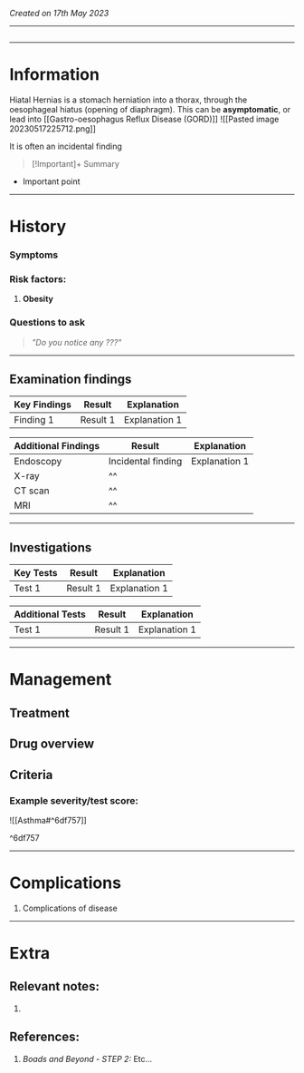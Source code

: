 *Created on 17th May 2023*

---
```toc
```
---

# Information
Hiatal Hernias is a stomach herniation into a thorax, through the oesophageal hiatus (opening of diaphragm). This can be **asymptomatic**, or lead into [[Gastro-oesophagus Reflux Disease (GORD)]] 
![[Pasted image 20230517225712.png]]

It is often an incidental finding

> [!Important]+ Summary
- Important point

--- 
# History
### Symptoms

### Risk factors:
1. **Obesity**

### Questions to ask
>*"Do you notice any ???"*

---

## Examination findings
| Key Findings | Result   | Explanation   |
| ------------ | -------- | ------------- |
| Finding 1    | Result 1 | Explanation 1 |

| Additional Findings | Result   | Explanation   |
| ------------------- | -------- | ------------- |
|Endoscopy|Incidental finding| Explanation 1 |
|X-ray|^^|  |
|CT scan|^^|  |
|MRI|^^|  |

---

## Investigations
| Key Tests                 |Result| Explanation                                                                                                                                                     |
| ------------------------- | --- | --------------------------------------------------------------------------------------------------------------------------------------------------------------- |
| Test 1                    |Result 1| Explanation 1                                                                                                                                                        |

| Additional Tests               |  Result   | Explanation                |
| ------------------------------ | --- | --------------------- |
| Test 1                            |  Result 1   | Explanation 1 |

---

# Management
## Treatment

## Drug overview

## Criteria
### Example severity/test score:
![[Asthma#^6df757]]

^6df757

---

# Complications
1. Complications of disease

---

# Extra
## Relevant notes:
1. 
## References:
1. *Boads and Beyond - STEP 2:* Etc...